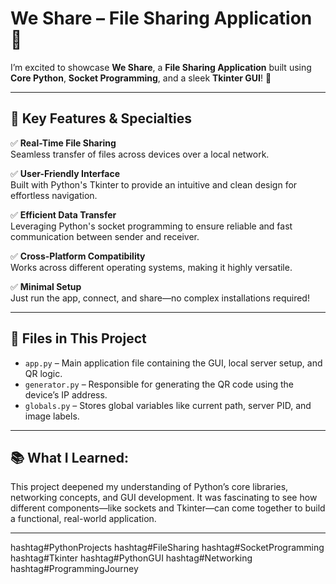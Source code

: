 #  We Share – File Sharing Application 🚀

I’m excited to showcase **We Share**, a **File Sharing Application** built using **Core Python**, **Socket Programming**, and a sleek **Tkinter GUI**! 🎉

---

## 🔑 Key Features & Specialties

✅ **Real-Time File Sharing**  
Seamless transfer of files across devices over a local network.

✅ **User-Friendly Interface**  
Built with Python's Tkinter to provide an intuitive and clean design for effortless navigation.

✅ **Efficient Data Transfer**  
Leveraging Python's socket programming to ensure reliable and fast communication between sender and receiver.

✅ **Cross-Platform Compatibility**  
Works across different operating systems, making it highly versatile.

✅ **Minimal Setup**  
Just run the app, connect, and share—no complex installations required!

---

## 📂 Files in This Project

- `app.py` – Main application file containing the GUI, local server setup, and QR logic.
- `generator.py` – Responsible for generating the QR code using the device’s IP address.
- `globals.py` – Stores global variables like current path, server PID, and image labels.

---

## 📚 What I Learned:
This project deepened my understanding of Python’s core libraries, networking concepts, and GUI development. It was fascinating to see how different components—like sockets and Tkinter—can come together to build a functional, real-world application.

---

hashtag#PythonProjects hashtag#FileSharing hashtag#SocketProgramming hashtag#Tkinter hashtag#PythonGUI hashtag#Networking hashtag#ProgrammingJourney

